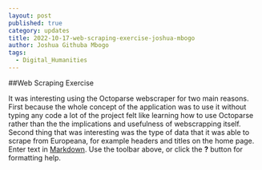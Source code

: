 ```yaml
---
layout: post
published: true
category: updates
title: 2022-10-17-web-scraping-exercise-joshua-mbogo
author: Joshua Githuba Mbogo
tags:
  - Digital_Humanities
---
```

##Web Scraping Exercise

It was interesting using the Octoparse webscraper for two main reasons. First because the whole concept of the application was to use it without typing any code a lot of the project felt like learning how to use Octoparse rather than the the implications and usefulness of webscrapping itself. Second thing that was interesting was the type of data that it was able to scrape from Europeana, for example headers and titles on the home page.
Enter text in [Markdown](http://daringfireball.net/projects/markdown/). Use the toolbar above, or click the **?** button for formatting help.
